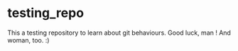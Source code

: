testing_repo
============

This a testing repository to learn about git behaviours.
Good luck, man !
And woman, too. :)
